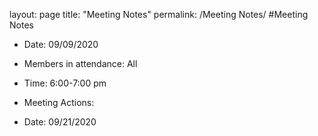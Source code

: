 layout: page
title: "Meeting Notes"
permalink: /Meeting Notes/
#Meeting Notes
* Date: 09/09/2020
* Members in attendance: All
* Time: 6:00-7:00 pm
* Meeting Actions:

* Date: 09/21/2020
